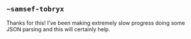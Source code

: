 ## `~samsef-tobryx`
Thanks for this!  I've been making extremely slow progress doing some JSON parsing and this will certainly help.
